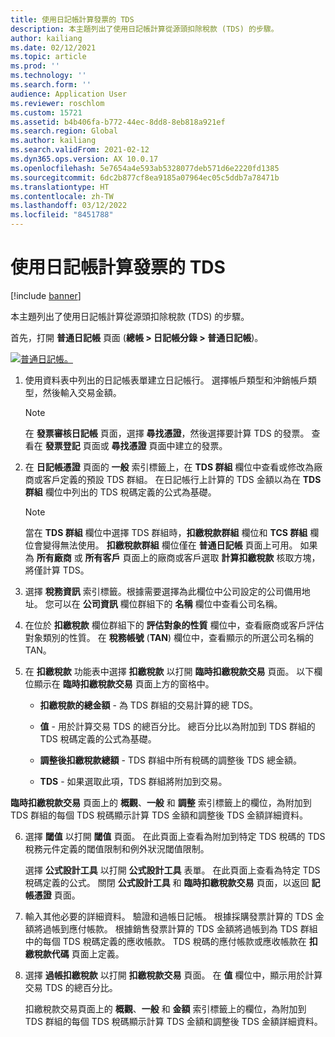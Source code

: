 ```yaml
---
title: 使用日記帳計算發票的 TDS
description: 本主題列出了使用日記帳計算從源頭扣除稅款 (TDS) 的步驟。
author: kailiang
ms.date: 02/12/2021
ms.topic: article
ms.prod: ''
ms.technology: ''
ms.search.form: ''
audience: Application User
ms.reviewer: roschlom
ms.custom: 15721
ms.assetid: b4b406fa-b772-44ec-8dd8-8eb818a921ef
ms.search.region: Global
ms.author: kailiang
ms.search.validFrom: 2021-02-12
ms.dyn365.ops.version: AX 10.0.17
ms.openlocfilehash: 5e7654a4e593ab5328077deb571d6e2220fd1385
ms.sourcegitcommit: 6dc2b877cf8ea9185a07964ec05c5ddb7a78471b
ms.translationtype: HT
ms.contentlocale: zh-TW
ms.lasthandoff: 03/12/2022
ms.locfileid: "8451788"
---
```

# <a name="calculate-tds-on-invoices-using-journals"></a>使用日記帳計算發票的 TDS

[!include [banner](../includes/banner.md)]

本主題列出了使用日記帳計算從源頭扣除稅款 (TDS) 的步驟。

首先，打開 **普通日記帳** 頁面 (**總帳 > 日記帳分錄 > 普通日記帳**)。

[![普通日記帳。](./media/apac-ind-TDS-57.png)](./media/apac-ind-TDS-57.png)

1. 使用資料表中列出的日記帳表單建立日記帳行。 選擇帳戶類型和沖銷帳戶類型，然後輸入交易金額。 

   > [!NOTE]
   > 在 **發票審核日記帳** 頁面，選擇 **尋找憑證**，然後選擇要計算 TDS 的發票。 查看在 **發票登記** 頁面或 **尋找憑證** 頁面中建立的發票。  

2. 在 **日記帳憑證** 頁面的 **一般** 索引標籤上，在 **TDS 群組** 欄位中查看或修改為廠商或客戶定義的預設 TDS 群組。 在日記帳行上計算的 TDS 金額以為在 **TDS 群組** 欄位中列出的 TDS 稅碼定義的公式為基礎。 

   > [!NOTE]
   > 當在 **TDS 群組** 欄位中選擇 TDS 群組時，**扣繳稅款群組** 欄位和 **TCS 群組** 欄位會變得無法使用。 **扣繳稅款群組** 欄位僅在 **普通日記帳** 頁面上可用。 如果為 **所有廠商** 或 **所有客戶** 頁面上的廠商或客戶選取 **計算扣繳稅款** 核取方塊，將僅計算 TDS。   

3. 選擇 **稅務資訊** 索引標籤。根據需要選擇為此欄位中公司設定的公司備用地址。 您可以在 **公司資訊** 欄位群組下的 **名稱** 欄位中查看公司名稱。 

4. 在位於 **扣繳稅款** 欄位群組下的 **評估對象的性質** 欄位中，查看廠商或客戶評估對象類別的性質。 在 **稅務帳號** (**TAN**) 欄位中，查看顯示的所選公司名稱的 TAN。  

5. 在 **扣繳稅款** 功能表中選擇 **扣繳稅款** 以打開 **臨時扣繳稅款交易** 頁面。 以下欄位顯示在 **臨時扣繳稅款交易** 頁面上方的窗格中。

   - **扣繳稅款的總金額** - 為 TDS 群組的交易計算的總 TDS。

   - **值** - 用於計算交易 TDS 的總百分比。 總百分比以為附加到 TDS 群組的 TDS 稅碼定義的公式為基礎。

   - **調整後扣繳稅款總額** - TDS 群組中所有稅碼的調整後 TDS 總金額。

   - **TDS** - 如果選取此項，TDS 群組將附加到交易。

  **臨時扣繳稅款交易** 頁面上的 **概觀**、**一般** 和 **調整** 索引標籤上的欄位，為附加到 TDS 群組的每個 TDS 稅碼顯示計算 TDS 金額和調整後 TDS 金額詳細資料。

6. 選擇 **閾值** 以打開 **閾值** 頁面。 在此頁面上查看為附加到特定 TDS 稅碼的 TDS 稅務元件定義的閾值限制和例外狀況閾值限制。

   選擇 **公式設計工具** 以打開 **公式設計工具** 表單。 在此頁面上查看為特定 TDS 稅碼定義的公式。 關閉 **公式設計工具** 和 **臨時扣繳稅款交易** 頁面，以返回 **記帳憑證** 頁面。

8. 輸入其他必要的詳細資料。 驗證和過帳日記帳。 根據採購發票計算的 TDS 金額將過帳到應付帳款。 根據銷售發票計算的 TDS 金額將過帳到為 TDS 群組中的每個 TDS 稅碼定義的應收帳款。 TDS 稅碼的應付帳款或應收帳款在 **扣繳稅款代碼** 頁面上定義。

9. 選擇 **過帳扣繳稅款** 以打開 **扣繳稅款交易** 頁面。 在 **值** 欄位中，顯示用於計算交易 TDS 的總百分比。

   扣繳稅款交易頁面上的 **概觀**、**一般** 和 **金額** 索引標籤上的欄位，為附加到 TDS 群組的每個 TDS 稅碼顯示計算 TDS 金額和調整後 TDS 金額詳細資料。
